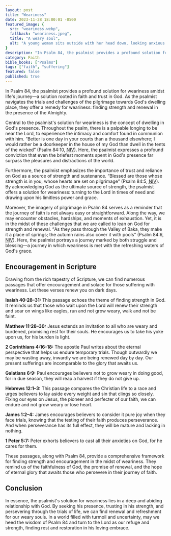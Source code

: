 ```yaml
---
layout: post
title: "Weariness"
date: 2023-11-28 18:00:01 -0500
featured_image: {
  src: "weariness.webp",
  fallback: "weariness.jpeg",
  title: "A weary soul",
  alt: "A young woman sits outside with her head down, looking anxious and weary"
}
description: "In Psalm 84, the psalmist provides a profound solution for weariness amidst life's journey."
category: Faith
bible_books: ["Psalms"]
tags: ["faith", "suffering"]
featured: false
published: true
---
```


In Psalm 84, the psalmist provides a profound solution for weariness amidst life's journey&mdash;a solution rooted in faith and trust in God. As the psalmist navigates the trials and challenges of the pilgrimage towards God's dwelling place, they offer a remedy for weariness: finding strength and renewal in the presence of the Almighty.

Central to the psalmist's solution for weariness is the concept of dwelling in God's presence. Throughout the psalm, there is a palpable longing to be near the Lord, to experience the intimacy and comfort found in communion with him. <q>Better is one day in your courts than a thousand elsewhere; I would rather be a doorkeeper in the house of my God than dwell in the tents of the wicked</q> (Psalm 84:10, <abbr title="New International Version">NIV</abbr>). Here, the psalmist expresses a profound conviction that even the briefest moments spent in God's presence far surpass the pleasures and distractions of the world.

Furthermore, the psalmist emphasizes the importance of trust and reliance on God as a source of strength and sustenance. <q>Blessed are those whose strength is in you, whose hearts are set on pilgrimage</q> (Psalm 84:5, <abbr title="New International Version">NIV</abbr>). By acknowledging God as the ultimate source of strength, the psalmist offers a solution for weariness: turning to the Lord in times of need and drawing upon his limitless power and grace.

Moreover, the imagery of pilgrimage in Psalm 84 serves as a reminder that the journey of faith is not always easy or straightforward. Along the way, we may encounter obstacles, hardships, and moments of exhaustion. Yet, it is in the midst of these challenges that we are called to lean on God for strength and renewal. <q>As they pass through the Valley of Baka, they make it a place of springs; the autumn rains also cover it with pools</q> (Psalm 84:6, <abbr title="New International Version">NIV</abbr>). Here, the psalmist portrays a journey marked by both struggle and blessing—a journey in which weariness is met with the refreshing waters of God's grace.

## Encouragement in Scripture

Drawing from the rich tapestry of Scripture, we can find numerous passages that offer encouragement and solace for those suffering with weariness. Let these verses renew you on dark days.

**Isaiah 40:28&ndash;31:** This passage echoes the theme of finding strength in God. It reminds us that those who wait upon the Lord will renew their strength and soar on wings like eagles, run and not grow weary, walk and not be faint.

**Matthew 11:28&ndash;30:** Jesus extends an invitation to all who are weary and burdened, promising rest for their souls. He encourages us to take his yoke upon us, for his burden is light.

**2 Corinthians 4:16&ndash;18:** The apostle Paul writes about the eternal perspective that helps us endure temporary trials. Though outwardly we may be wasting away, inwardly we are being renewed day by day. Our present sufferings are incomparable to the glory that awaits us.

**Galatians 6:9:** Paul encourages believers not to grow weary in doing good, for in due season, they will reap a harvest if they do not give up.

**Hebrews 12:1&ndash;3:** This passage compares the Christian life to a race and urges believers to lay aside every weight and sin that clings so closely. Fixing our eyes on Jesus, the pioneer and perfecter of our faith, we can endure and not grow weary or lose heart.

**James 1:2&ndash;4:** James encourages believers to consider it pure joy when they face trials, knowing that the testing of their faith produces perseverance. And when perseverance has its full effect, they will be mature and lacking in nothing.

**1 Peter 5:7:** Peter exhorts believers to cast all their anxieties on God, for he cares for them.

These passages, along with Psalm 84, provide a comprehensive framework for finding strength and encouragement in the midst of weariness. They remind us of the faithfulness of God, the promise of renewal, and the hope of eternal glory that awaits those who persevere in their journey of faith.

## Conclusion

In essence, the psalmist's solution for weariness lies in a deep and abiding relationship with God. By seeking his presence, trusting in his strength, and persevering through the trials of life, we can find renewal and refreshment for our weary souls. In a world filled with turmoil and uncertainty, may we heed the wisdom of Psalm 84 and turn to the Lord as our refuge and strength, finding rest and restoration in his loving embrace.